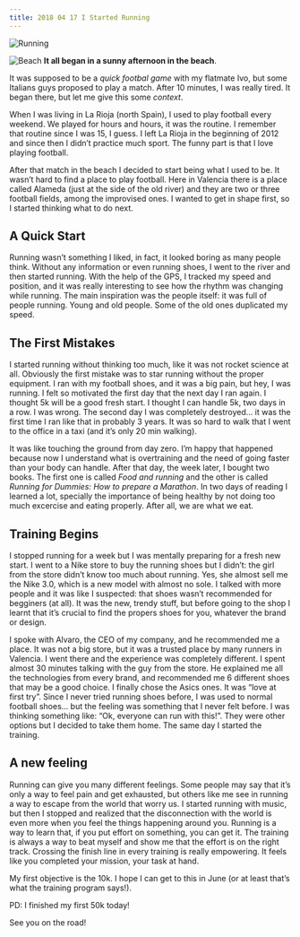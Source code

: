 ```yaml
---
title: 2018 04 17 I Started Running
---
```


![Running](http://cl.ly/image/1U0r1W3l3m1n/running.jpg)

![Beach](http://cl.ly/image/2p3w460E180k/beach.jpg)
**It all began in a sunny afternoon in the beach**.

It was supposed to be a *quick footbal game* with my flatmate Ivo, but some Italians guys proposed to play a match. After 10 minutes, I was really tired. It began there, but let me give this some *context*.

When I was living in La Rioja (north Spain), I used to play football every weekend. We played for hours and hours, it was the routine. I remember that routine since I was 15, I guess. I left La Rioja in the beginning of 2012 and since then I didn’t practice much sport. The funny part is that I love playing football.

After that match in the beach I decided to start being what I used to be. It wasn’t hard to find a place to play football. Here in Valencia there is a place called Alameda (just at the side of the old river) and they are two or three football fields, among the improvised ones. I wanted to get in shape first, so I started thinking what to do next.


## A Quick Start

Running wasn’t something I liked, in fact, it looked boring as many people think. Without any information or even running shoes, I went to the river and then started running. With the help of the GPS, I tracked my speed and position, and it was really interesting to see how the rhythm was changing while running. The main inspiration was the people itself: it was full of people running. Young and old people. Some of the old ones duplicated my speed.

## The First Mistakes

I started running without thinking too much, like it was not rocket science at all. Obviously the first mistake was to star running without the proper equipment. I ran with my football shoes, and it was a big pain, but hey, I was running. I felt so motivated the first day that the next day I ran again. I thought 5k will be a good fresh start. I thought I can handle 5k, two days in a row. I was wrong. The second day I was completely destroyed... it was the first time I ran like that in probably 3 years. It was so hard to walk that I went to the office in a taxi (and it’s only 20 min walking).

It was like touching the ground from day zero. I’m happy that happened because now I understand what is overtraining and the need of going faster than your body can handle. After that day, the week later, I bought two books. The first one is called *Food and running* and the other is called *Running for Dummies: How to prepare a Marathon*. In two days of reading I learned a lot, specially the importance of being healthy by not doing too much excercise and eating properly. After all, we are what we eat.

## Training Begins

I stopped running for a week but I was mentally preparing for a fresh new start. I went to a Nike store to buy the running shoes but I didn’t: the girl from the store didn’t know too much about running. Yes, she almost sell me the Nike 3.0, which is a new model with almost no sole. I talked with more people and it was like I suspected: that shoes wasn’t recommended for begginers (at all). It was the new, trendy stuff, but before going to the shop I learnt that it’s crucial to find the propers shoes for you, whatever the brand or design.

I spoke with Alvaro, the CEO of my company, and he recommended me a place. It was not a big store, but it was a trusted place by many runners in Valencia. I went there and the experience was completely different. I spent almost 30 minutes talking with the guy from the store. He explained me all the technologies from every brand, and recommended me 6 different shoes that may be a good choice. I finally chose the Asics ones. It was “love at first try”. Since I never tried running shoes before, I was used to normal football shoes... but the feeling was something that I never felt before. I was thinking something like: “Ok, everyone can run with this!”. They were other options but I decided to take them home. The same day I started the training.

## A new feeling

Running can give you many different feelings. Some people may say that it’s only a way to feel pain and get exhausted, but others like me see in running a way to escape from the world that worry us. I started running with music, but then I stopped and realized that the disconnection with the world is even more when you feel the things happening around you. Running is a way to learn that, if you put effort on something, you can get it. The training is always a way to beat myself and show me that the effort is on the right track. Crossing the finish line in every training is really empowering. It feels like you completed your mission, your task at hand.

My first objective is the 10k. I hope I can get to this in June (or at least that’s what the training program says!).

PD: I finished my first 50k today!

See you on the road!
